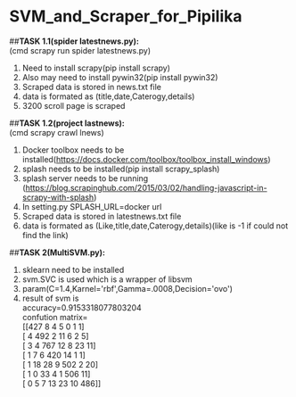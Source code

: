 # SVM_and_Scraper_for_Pipilika

##**TASK 1.1(spider latestnews.py):** <br />
(cmd scrapy run spider latestnews.py) <br />
1. Need to install scrapy(pip install scrapy) <br />
2. Also may need to install pywin32(pip install pywin32) <br />
3. Scraped data is stored in news.txt file <br />
4. data is formated as (title,date,Caterogy,details) <br />
5. 3200 scroll page is scraped <br />

##**TASK 1.2(project lastnews):** <br />
(cmd scrapy crawl lnews) <br />
1. Docker toolbox needs to be installed(https://docs.docker.com/toolbox/toolbox_install_windows) <br />
2. splash needs to be installed(pip install scrapy_splash) <br />
3. splash server needs to be running (https://blog.scrapinghub.com/2015/03/02/handling-javascript-in-scrapy-with-splash) <br />
4. In setting.py SPLASH_URL=docker url <br />
5. Scraped data is stored in latestnews.txt file <br />
6. data is formated as (Like,title,date,Caterogy,details)(like is -1 if could not find the link) <br />


##**TASK 2(MultiSVM.py):** <br />

1. sklearn need to be installed <br />
2. svm.SVC is used which is a wrapper of libsvm <br />
3. param(C=1.4,Karnel='rbf',Gamma=.0008,Decision='ovo') <br />
4. result of svm is <br />
	accuracy=0.9153318077803204 <br />
	confution matrix= <br />
[[427   8   4   5   0   1   1] <br />
 [  4 492   2  11   6   2   5] <br />
 [  3   4 767  12   8  23  11] <br />
 [  1   7   6 420  14   1   1] <br />
 [  1  18  28   9 502   2  20] <br />
 [  1   0  33   4   1 506  11] <br />
 [  0   5   7  13  23  10 486]] <br />
